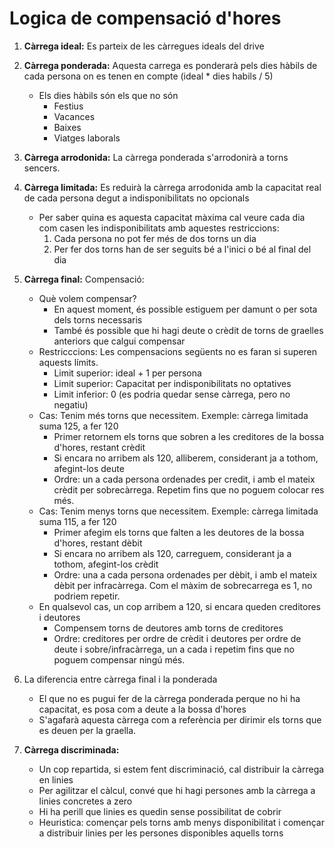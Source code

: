 # Logica de compensació d'hores

1. **Càrrega ideal:** Es parteix de les càrregues ideals del drive

1. **Càrrega ponderada:** Aquesta carrega es ponderarà pels dies hàbils de cada persona on es tenen en compte (ideal * dies habils / 5)
    - Els dies hàbils són els que no són
        - Festius
        - Vacances
        - Baixes
        - Viatges laborals

1. **Càrrega arrodonida:** La càrrega ponderada s'arrodonirà a torns sencers.

1. **Càrrega limitada:** Es reduirà la càrrega arrodonida amb la capacitat real de cada persona degut a indisponibilitats no opcionals
    - Per saber quina es aquesta capacitat màxima cal veure cada dia com casen les indisponibilitats amb aquestes restriccions:
        1. Cada persona no pot fer més de dos torns un dia
        1. Per fer dos torns han de ser seguits bé a l'inici o bé al final del dia

1. **Càrrega final:** Compensació:
    - Què volem compensar?
        - En aquest moment, és possible estiguem per damunt o per sota dels torns necessaris
        - També és possible que hi hagi deute o crèdit de torns de graelles anteriors que calgui compensar
    - Restricccions: Les compensacions següents no es faran si superen aquests límits.
        - Limit superior: ideal + 1 per persona
        - Limit superior: Capacitat per indisponibilitats no optatives
        - Limit inferior: 0 (es podria quedar sense càrrega, pero no negatiu)
    - Cas: Tenim més torns que necessitem. Exemple: càrrega limitada suma 125, a fer 120
        - Primer retornem els torns que sobren a les creditores de la bossa d'hores, restant crèdit
        - Si encara no arribem als 120, alliberem, considerant ja a tothom, afegint-los deute
        - Ordre: un a cada persona ordenades per credit, i amb el mateix crèdit per sobrecàrrega. Repetim fins que no poguem colocar res més.
    - Cas: Tenim menys torns que necessitem. Exemple: càrrega limitada suma 115, a fer 120
        - Primer afegim els torns que falten a les deutores de la bossa d'hores, restant dèbit
        - Si encara no arribem als 120, carreguem, considerant ja a tothom, afegint-los crèdit
        - Ordre: una a cada persona ordenades per dèbit, i amb el mateix dèbit per infracàrrega. Com el màxim de sobrecarrega es 1, no podriem repetir.
    - En qualsevol cas, un cop arribem a 120, si encara queden creditores i deutores
        - Compensem torns de deutores amb torns de creditores
        - Ordre: creditores per ordre de crèdit i deutores per ordre de deute i sobre/infracàrrega, un a cada i repetim fins que no poguem compensar ningú més.

1. La diferencia entre càrrega final i la ponderada

    - El que no es pugui fer de la càrrega ponderada perque no hi ha capacitat, es posa com a deute a la bossa d'hores
    - S'agafarà aquesta càrrega com a referència per dirimir els torns que es deuen per la graella.

1. **Càrrega discriminada:**
    - Un cop repartida, si estem fent discriminació, cal distribuir la càrrega en linies
    - Per agilitzar el càlcul, convé que hi hagi persones amb la càrrega a linies concretes a zero
    - Hi ha perill que linies es quedin sense possibilitat de cobrir
    - Heuristica: començar pels torns amb menys disponibilitat i començar a distribuir linies per les persones disponibles aquells torns
    


















